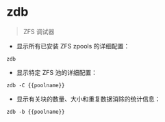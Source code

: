 # zdb

> ZFS 调试器

- 显示所有已安装 ZFS zpools 的详细配置：

`zdb`

- 显示特定 ZFS 池的详细配置：

`zdb -C {{poolname}}`

- 显示有关块的数量、大小和重复数据消除的统计信息：

`zdb -b {{poolname}}`

[#]: contributors: ([Datura stramonium L.])